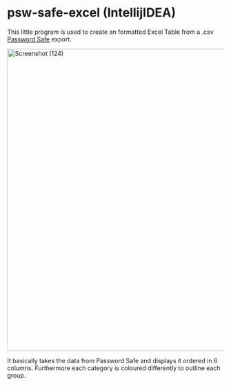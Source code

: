 # psw-safe-excel (IntellijIDEA)  
This little program is used to create an formatted Excel Table from a .csv [Password Safe](https://passwordsafe.app/?page_id=11006&lang=de) export.  

<img src="https://github.com/KaMuench/psw-safe-excel/assets/104307796/db9fcc85-8d87-413e-8e7d-18e48fb87c73" alt="Screenshot (124)" width="700">

It basically takes the data from Password Safe and displays it ordered in 6 columns. Furthermore each category is coloured differently to outline each group. 
